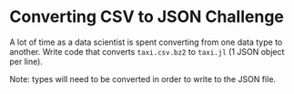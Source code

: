 # Converting CSV to JSON Challenge  

A lot of time as a data scientist is spent converting from one data type to another. Write code that converts `taxi.csv.bz2` to `taxi.jl` (1 JSON object per line).

Note: types will need to be converted in order to write to the JSON file.
